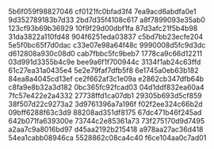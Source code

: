5b6f059f98827046
cf0121fc0bfad3f4
7ea9acd6abdfa0e1
9d352789183b7d33
2bd7d35f4108c617
a8f7899093e35ab0
123cf93b69b36929
10f9f29d00dbf1fa
87d3afc21f5b4b98
31da3822a110fd48
904f6251eda03837
c5bd7bb23ecfe204
5e5f0bc65f7d0dac
c33e07e98a64f48c
9990008d5fc9d3dc
d612808a930c08d0
cab7fbbc5fc9beb7
1778ca9c66d12211
03d991d3355b4c9e
bee9a6f1f700944c
3134f1ab24c63ffd
61c27ea31a0435e4
5e2e79faf7dfb5f8
6e1745a0eb63b182
84ea8a4045cd13ef
ce2f662af3c1e09a
e2862cb347dfb64b
c8fa9e8b32a3d182
0bc365fc92fcad03
04d1ddf832ea60a4
7fc57e422e2a4332
27738ffd1ca07db1
29305b693d5cf859
38f507d22c9273a2
3d9761396a7a196f
f02f2ee324c66b2d
09bff6288f63c3d9
88208ad351df8175
67dc471b46f245ad
642b071fa639300e
73744c2e85361a73
73f275170d9d7495
a2aa7c9a8016bd97
d45aa2192b215418
a978aa27ac36d418
54ea1cabb08946ca
5528862c08ca4c40
f6ce104aa0c7ad01
